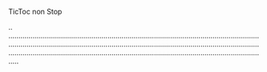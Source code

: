 TicToc non Stop

..
.........................................................................................................................................................................................................................................................................................................................................................................................
